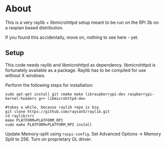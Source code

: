 # About

This is a very raylib + libmicrohttpd setup meant to be run on the RPi 3b on a raspian based distribution.

If you found this accidentally, move on, nothing to see here - yet.


## Setup
This code needs raylib and libmicrohttpd as dependency. libmicrohttpd is fortunately available as a package. Raylib has to be compiled for use without X windows.

Perform the following steps for installation:

```
sudo apt-get install git cmake make libraspberrypi-dev raspberrypi-kernel-headers g++ libmicrohttpd-dev

#takes a while, because raylib repo is big
git clone https://github.com/raysan5/raylib.git
cd raylib/src
make PLATFORM=PLATFORM_RPI
sudo make PLATFORM=PLATFORM_RPI install
```

Update Memory-split using `raspi-config`. Set Advanced Options -> Memory Split to 256. Turn on proprietary GL driver.
